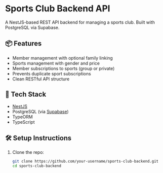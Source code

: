 # Sports Club Backend API

A NestJS-based REST API backend for managing a sports club. Built with PostgreSQL via Supabase.

## 📦 Features

- Member management with optional family linking
- Sports management with gender and price
- Member subscriptions to sports (group or private)
- Prevents duplicate sport subscriptions
- Clean RESTful API structure

## 🚀 Tech Stack

- [NestJS](https://nestjs.com/)
- PostgreSQL (via [Supabase](https://supabase.com/))
- TypeORM
- TypeScript

## 🛠 Setup Instructions

1. Clone the repo:
   ```bash
   git clone https://github.com/your-username/sports-club-backend.git
   cd sports-club-backend
